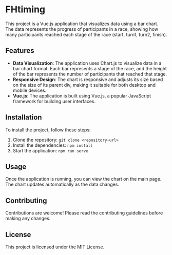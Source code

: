 # FHtiming

This project is a Vue.js application that visualizes data using a bar chart. The data represents the progress of participants in a race, showing how many participants reached each stage of the race (start, turn1, turn2, finish).

## Features

- **Data Visualization**: The application uses Chart.js to visualize data in a bar chart format. Each bar represents a stage of the race, and the height of the bar represents the number of participants that reached that stage.
- **Responsive Design**: The chart is responsive and adjusts its size based on the size of its parent div, making it suitable for both desktop and mobile devices.
- **Vue.js**: The application is built using Vue.js, a popular JavaScript framework for building user interfaces.

## Installation

To install the project, follow these steps:

1. Clone the repository: `git clone <repository-url>`
2. Install the dependencies: `npm install`
3. Start the application: `npm run serve`

## Usage

Once the application is running, you can view the chart on the main page. The chart updates automatically as the data changes.

## Contributing

Contributions are welcome! Please read the contributing guidelines before making any changes.

## License

This project is licensed under the MIT License.
